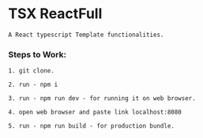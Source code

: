 # TSX ReactFull

    A React typescript Template functionalities.

### Steps to Work:

    1. git clone.

    2. run - npm i

    3. run - npm run dev - for running it on web browser.

    4. open web browser and paste link localhost:8080

    5. run - npm run build - for production bundle.